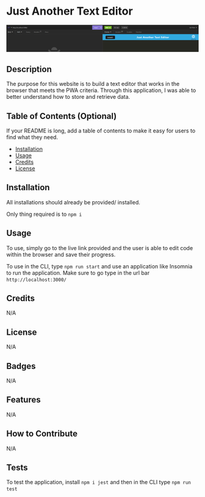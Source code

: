 # Just Another Text Editor

![Screenshot](client/src/images/page.png)

## Description

The purpose for this website is to build a text editor that works in the browser that meets the PWA criteria. Through this application, I was able to better understand how to store and retrieve data.

## Table of Contents (Optional)

If your README is long, add a table of contents to make it easy for users to find what they need.

- [Installation](#installation)
- [Usage](#usage)
- [Credits](#credits)
- [License](#license)

## Installation

All installations should already be provided/ installed.

Only thing required is to `npm i`

## Usage

To use, simply go to the live link provided and the user is able to edit code within the browser and save their progress.

To use in the CLI, type `npm run start` and use an application like Insomnia to run the application. Make sure to go type in the url bar `http://localhost:3000/`

## Credits

N/A

## License

N/A

## Badges

N/A

## Features

N/A

## How to Contribute

N/A

## Tests

To test the application, install `npm i jest` and then in the CLI type `npm run test`